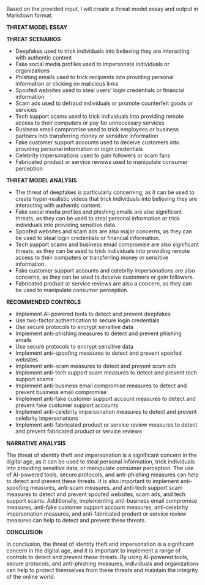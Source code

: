 Based on the provided input, I will create a threat model essay and output in Markdown format.

**THREAT MODEL ESSAY**

**THREAT SCENARIOS**

* Deepfakes used to trick individuals into believing they are interacting with authentic content
* Fake social media profiles used to impersonate individuals or organizations
* Phishing emails used to trick recipients into providing personal information or clicking on malicious links
* Spoofed websites used to steal users' login credentials or financial information
* Scam ads used to defraud individuals or promote counterfeit goods or services
* Tech support scams used to trick individuals into providing remote access to their computers or pay for unnecessary services
* Business email compromise used to trick employees or business partners into transferring money or sensitive information
* Fake customer support accounts used to deceive customers into providing personal information or login credentials
* Celebrity impersonations used to gain followers or scam fans
* Fabricated product or service reviews used to manipulate consumer perception

**THREAT MODEL ANALYSIS**

* The threat of deepfakes is particularly concerning, as it can be used to create hyper-realistic videos that trick individuals into believing they are interacting with authentic content.
* Fake social media profiles and phishing emails are also significant threats, as they can be used to steal personal information or trick individuals into providing sensitive data.
* Spoofed websites and scam ads are also major concerns, as they can be used to steal login credentials or financial information.
* Tech support scams and business email compromise are also significant threats, as they can be used to trick individuals into providing remote access to their computers or transferring money or sensitive information.
* Fake customer support accounts and celebrity impersonations are also concerns, as they can be used to deceive customers or gain followers.
* Fabricated product or service reviews are also a concern, as they can be used to manipulate consumer perception.

**RECOMMENDED CONTROLS**

* Implement AI-powered tools to detect and prevent deepfakes
* Use two-factor authentication to secure login credentials
* Use secure protocols to encrypt sensitive data
* Implement anti-phishing measures to detect and prevent phishing emails
* Use secure protocols to encrypt sensitive data
* Implement anti-spoofing measures to detect and prevent spoofed websites
* Implement anti-scam measures to detect and prevent scam ads
* Implement anti-tech support scam measures to detect and prevent tech support scams
* Implement anti-business email compromise measures to detect and prevent business email compromise
* Implement anti-fake customer support account measures to detect and prevent fake customer support accounts
* Implement anti-celebrity impersonation measures to detect and prevent celebrity impersonations
* Implement anti-fabricated product or service review measures to detect and prevent fabricated product or service reviews

**NARRATIVE ANALYSIS**

The threat of identity theft and impersonation is a significant concern in the digital age, as it can be used to steal personal information, trick individuals into providing sensitive data, or manipulate consumer perception. The use of AI-powered tools, secure protocols, and anti-phishing measures can help to detect and prevent these threats. It is also important to implement anti-spoofing measures, anti-scam measures, and anti-tech support scam measures to detect and prevent spoofed websites, scam ads, and tech support scams. Additionally, implementing anti-business email compromise measures, anti-fake customer support account measures, anti-celebrity impersonation measures, and anti-fabricated product or service review measures can help to detect and prevent these threats.

**CONCLUSION**

In conclusion, the threat of identity theft and impersonation is a significant concern in the digital age, and it is important to implement a range of controls to detect and prevent these threats. By using AI-powered tools, secure protocols, and anti-phishing measures, individuals and organizations can help to protect themselves from these threats and maintain the integrity of the online world.
